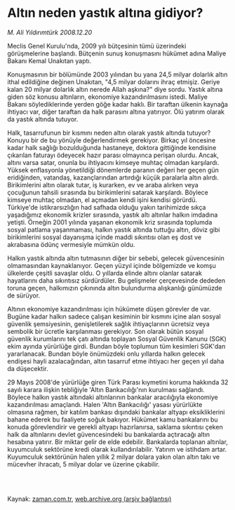 # Altın neden yastık  altına gidiyor?

*M. Ali Yıldırımtürk 2008.12.20*

<td class="columnist-detail">
<p>Meclis Genel Kurulu'nda, 2009 yılı bütçesinin tümü üzerindeki görüşmelerine başlandı. Bütçenin sunuş konuşmasını hükümet adına Maliye Bakanı Kemal Unakıtan yaptı.</p>
<p>
<div id="haberMetinDiv">
<p> Konuşmasının bir bölümünde 2003 yılından bu yana 24,5 milyar dolarlık altın ithal edildiğine değinen Unakıtan, "4,5 milyar dolarını ihraç etmişiz. Geriye kalan 20 milyar dolarlık altın nerede Allah aşkına?" diye sordu. Yastık altına giden söz konusu altınların, ekonomiye kazandırılmasını istedi. Maliye Bakanı söylediklerinde yerden göğe kadar haklı. Bir taraftan ülkenin kaynağa ihtiyacı var, diğer taraftan da halk parasını altına yatırıyor. Ölü yatırım olarak da yastık altında tutuyor. 
<p>Halk, tasarrufunun bir kısmını neden altın olarak yastık altında tutuyor? Konuyu bir de bu yönüyle değerlendirmek gerekiyor. Birkaç yıl öncesine kadar halk sağlığı bozulduğunda hastaneye, doktora gittiğinde kendisine çıkarılan faturayı ödeyecek hazır parası olmayınca perişan olurdu. Ancak, altını varsa satar, onunla bu ihtiyacını kimseye muhtaç olmadan karşılardı. Yüksek enflasyonla yönetildiği dönemlerde paranın değeri her geçen gün eridiğinden, vatandaş, kazançlarından artırdığı küçük paralarla altın alırdı. Birikimlerini altın olarak tutar, iş kurarken, ev ve araba alırken veya çocuğunun tahsili sırasında bu birikimlerini satarak karşılardı. Böylece kimseye muhtaç olmadan, el açmadan kendi işini kendisi görürdü. Türkiye'de istikrarsızlığın had safhada olduğu yakın tarihimizde sıkça yaşadığımız ekonomik krizler sırasında, yastık altı altınlar halkın imdadına yetişti. Örneğin 2001 yılında yaşanan ekonomik kriz sırasında toplumda sosyal patlama yaşanmaması, halkın yastık altında tuttuğu altın, döviz gibi birikimlerini sosyal dayanışma içinde maddi sıkıntısı olan eş dost ve akrabasına ödünç vermesiyle mümkün oldu. 
<p>Halkın yastık altında altın tutmasının diğer bir sebebi, gelecek güvencesinin olmamasından kaynaklanıyor. Geçen yüzyıl içinde bölgemizde ve komşu ülkelerde çeşitli savaşlar oldu. O yıllarda elinde altını olanlar satarak hayatlarını daha sıkıntısız sürdürdüler. Bu gelişmeler çerçevesinde dededen toruna geçen, halkımızın çıkınında altın bulundurma alışkanlığı günümüzde de sürüyor. 
<p>Altının ekonomiye kazandırılması için hükümete düşen görevler de var. Bugüne kadar halkın sadece çalışan kesiminin bir kısmını içine alan sosyal güvenlik şemsiyesinin, genişletilerek sağlık ihtiyaçlarının ücretsiz veya sembolik bir ücretle karşılanması gerekiyor. Son olarak bütün sosyal güvenlik kurumlarını tek çatı altında toplayan Sosyal Güvenlik Kanunu (SGK) ekim ayında yürürlüğe girdi. Bundan böyle toplumun tüm kesimleri SGK'dan yararlanacak. Bundan böyle önümüzdeki onlu yıllarda halkın gelecek endişesi hayli azalacağından, altın tasarruf etme ihtiyacı her geçen yıl daha da düşecektir.
<p>29 Mayıs 2008'de yürürlüğe giren Türk Parası kıymetini koruma hakkında 32 sayılı karara ilişkin tebliğiyle 'Altın Bankacılığı'nın kurulması sağlandı. Böylece halkın yastık altındaki altınlarının bankalar aracılığıyla ekonomiye kazandırılması amaçlandı. Halen 'Altın Bankacılığı' yasası yürürlükte olmasına rağmen, bir katılım bankası dışındaki bankalar altyapı eksikliklerini bahane ederek bu faaliyete soğuk bakıyor. Hükümet kamu bankalarını bu konuda görevlendirir ve gerekli altyapı hazırlanırsa, saklama sıkıntısı çeken halk da altınlarını devlet güvencesindeki bu bankalarda açtıracağı altın hesabına yatırır. Bir miktar gelir de elde edebilir. Bankalarda toplanan altınlar, kuyumculuk sektörüne kredi olarak kullandırılabilir. Yatırım ve istihdam artar. Kuyumculuk sektörünün halen yıllık 2 milyar dolara yakın olan altın takı ve mücevher ihracatı, 5 milyar dolar ve üzerine çıkabilir.</p></p></p></p></p></div>
</p>


<p><br>
		 </br></p></td>

Kaynak: [zaman.com.tr](http://zaman.com.tr/yazar.do?yazino=772291), [web.archive.org (arşiv bağlantısı)](http://web.archive.org/web/20110507153840/http://www.zaman.com.tr:80/yazar.do?yazino=772291)
